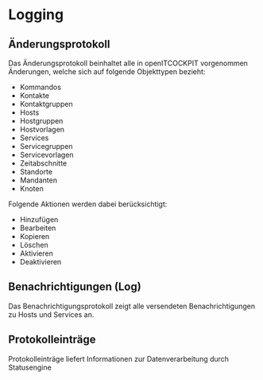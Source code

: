 # Logging

## Änderungsprotokoll

Das Änderungsprotokoll beinhaltet alle in openITCOCKPIT vorgenommen Änderungen, welche sich auf folgende Objekttypen bezieht:

-   Kommandos
-   Kontakte
-   Kontaktgruppen
-   Hosts
-   Hostgruppen
-   Hostvorlagen
-   Services
-   Servicegruppen
-   Servicevorlagen
-   Zeitabschnitte
-   Standorte
-   Mandanten
-   Knoten

Folgende Aktionen werden dabei berücksichtigt:

-   Hinzufügen
-   Bearbeiten
-   Kopieren
-   Löschen
-   Aktivieren
-   Deaktivieren




## Benachrichtigungen (Log)

Das Benachrichtigungsprotokoll zeigt alle versendeten Benachrichtigungen zu Hosts und Services an.


## Protokolleinträge

Protokolleinträge liefert Informationen zur Datenverarbeitung durch Statusengine